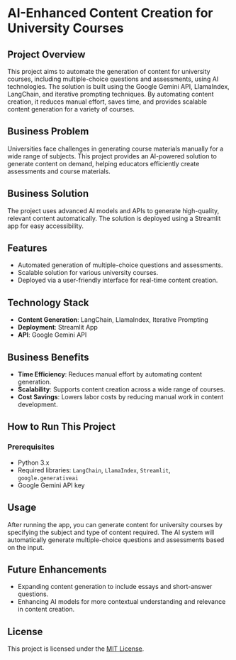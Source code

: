 # AI-Enhanced Content Creation for University Courses

## Project Overview
This project aims to automate the generation of content for university courses, including multiple-choice questions and assessments, using AI technologies. The solution is built using the Google Gemini API, LlamaIndex, LangChain, and iterative prompting techniques. By automating content creation, it reduces manual effort, saves time, and provides scalable content generation for a variety of courses.

## Business Problem
Universities face challenges in generating course materials manually for a wide range of subjects. This project provides an AI-powered solution to generate content on demand, helping educators efficiently create assessments and course materials.

## Business Solution
The project uses advanced AI models and APIs to generate high-quality, relevant content automatically. The solution is deployed using a Streamlit app for easy accessibility.

## Features
- Automated generation of multiple-choice questions and assessments.
- Scalable solution for various university courses.
- Deployed via a user-friendly interface for real-time content creation.

## Technology Stack
- **Content Generation**: LangChain, LlamaIndex, Iterative Prompting
- **Deployment**: Streamlit App
- **API**: Google Gemini API

## Business Benefits
- **Time Efficiency**: Reduces manual effort by automating content generation.
- **Scalability**: Supports content creation across a wide range of courses.
- **Cost Savings**: Lowers labor costs by reducing manual work in content development.

## How to Run This Project

### Prerequisites
- Python 3.x
- Required libraries: `LangChain`, `LlamaIndex`, `Streamlit`, `google.generativeai`
- Google Gemini API key


## Usage
After running the app, you can generate content for university courses by specifying the subject and type of content required. The AI system will automatically generate multiple-choice questions and assessments based on the input.

## Future Enhancements
- Expanding content generation to include essays and short-answer questions.
- Enhancing AI models for more contextual understanding and relevance in content creation.

## License
This project is licensed under the [MIT License](LICENSE).



